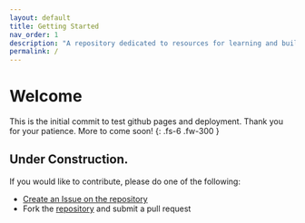 ```yaml
---
layout: default
title: Getting Started
nav_order: 1
description: "A repository dedicated to resources for learning and building on Check Point services and APIs"
permalink: /
---
```


# Welcome

This is the initial commit to test github pages and deployment.  Thank you for your patience.  More to come soon!
{: .fs-6 .fw-300 }

## Under Construction.

If you would like to contribute, please do one of the following:
- [Create an Issue on the repository](https://github.com/Seanland/cp-coding-and-api.github.io/issues)
- Fork the [repository](https://github.com/Seanland/cp-coding-and-api.github.io) and submit a pull request

